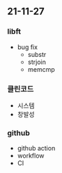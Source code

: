 ## 21-11-27
### libft
- bug fix
	- substr
	- strjoin
	- memcmp

### 클린코드
- 시스템
- 창발성

### github
- github action
- workflow
- CI